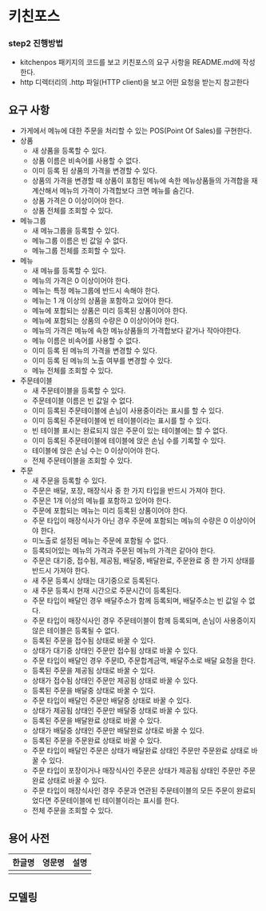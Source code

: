 # 키친포스

### step2 진행방법
* kitchenpos 패키지의 코드를 보고 키친포스의 요구 사항을 README.md에 작성한다.
* http 디렉터리의 .http 파일(HTTP client)을 보고 어떤 요청을 받는지 참고한다

## 요구 사항
* 가게에서 메뉴에 대한 주문을 처리할 수 있는 POS(Point Of Sales)를 구현한다.
* 상품
  * 새 상품을 등록할 수 있다.
  * 상품 이름은 비속어를 사용할 수 없다.
  * 이미 등록 된 상품의 가격을 변경할 수 있다.
  * 상품의 가격을 변경할 때 상품이 포함된 메뉴에 속한 메뉴상품들의 가격합을 재계산해서 메뉴의 가격이 가격합보다 크면 메뉴를 숨긴다.  
  * 상품 가격은 0 이상이어야 한다.
  * 상품 전체를 조회할 수 있다.
* 메뉴그룹
  * 새 메뉴그룹을 등록할 수 있다.
  * 메뉴그룹 이름은 빈 값일 수 없다.
  * 메뉴그룹 전체를 조회할 수 있다.
* 메뉴
  * 새 메뉴를 등록할 수 있다.
  * 메뉴의 가격은 0 이상이어야 한다.
  * 메뉴는 특정 메뉴그룹에 반드시 속해야 한다.
  * 메뉴는 1 개 이상의 상품을 포함하고 있어야 한다.
  * 메뉴에 포함되는 상품은 미리 등록된 상품이어야 한다.
  * 메뉴에 포함되는 상품의 수량은 0 이상이어야 한다.
  * 메뉴의 가격은 메뉴에 속한 메뉴상품들의 가격합보다 같거나 작아야한다.
  * 메뉴 이름은 비속어를 사용할 수 없다.
  * 이미 등록 된 메뉴의 가격을 변경할 수 있다.
  * 이미 등록 된 메뉴의 노출 여부를 변경할 수 있다.
  * 메뉴 전체를 조회할 수 있다.
* 주문테이블
  * 새 주문테이블을 등록할 수 있다.
  * 주문테이블 이름은 빈 값일 수 없다.
  * 이미 등록된 주문테이블에 손님이 사용중이라는 표시를 할 수 있다.
  * 이미 등록된 주문테이블에 빈 테이블이라는 표시를 할 수 있다.
  * 빈 테이블 표시는 완료되지 않은 주문이 있는 테이블에는 할 수 없다.
  * 이미 등록된 주문테이블에 테이블에 앉은 손님 수를 기록할 수 있다.
  * 테이블에 앉은 손님 수는 0 이상이어야 한다.
  * 전체 주문테이블을 조회할 수 있다.
* 주문
  * 새 주문을 등록할 수 있다.
  * 주문은 배달, 포장, 매장식사 중 한 가지 타입을 반드시 가져야 한다.
  * 주문은 1개 이상의 메뉴를 포함하고 있어야 한다.
  * 주문에 포함되는 메뉴는 미리 등록된 상품이어야 한다.
  * 주문 타입이 매장식사가 아닌 경우 주문에 포함되는 메뉴의 수량은 0 이상이어야 한다.
  * 미노출로 설정된 메뉴는 주문에 포함될 수 없다.
  * 등록되어있는 메뉴의 가격과 주문된 메뉴의 가격은 같아야 한다.
  * 주문은 대기중, 접수됨, 제공됨, 배달중, 배달완료, 주문완료 중 한 가지 상태를 반드시 가져야 한다.
  * 새 주문 등록시 상태는 대기중으로 등록된다.
  * 새 주문 등록시 현재 시간으로 주문시간이 등록된다.
  * 주문 타입이 배달인 경우 배달주소가 함께 등록되며, 배달주소는 빈 값일 수 없다.
  * 주문 타입이 매장식사인 경우 주문테이블이 함께 등록되며, 손님이 사용중이지 않은 테이블은 등록될 수 없다.
  * 등록된 주문을 접수됨 상태로 바꿀 수 있다.
  * 상태가 대기중 상태인 주문만 접수됨 상태로 바꿀 수 있다.
  * 주문 타입이 배달인 경우 주문ID, 주문합계금액, 배달주소로 배달 요청을 한다.
  * 등록된 주문을 제공됨 상태로 바꿀 수 있다.
  * 상태가 접수됨 상태인 주문만 제공됨 상태로 바꿀 수 있다.
  * 등록된 주문을 배달중 상태로 바꿀 수 있다.
  * 주문 타입이 배달인 주문만 배달중 상태로 바꿀 수 있다.
  * 상태가 제공됨 상태인 주문만 배달중 상태로 바꿀 수 있다.
  * 등록된 주문을 배달완료 상태로 바꿀 수 있다.
  * 상태가 배달중 상태인 주문만 배달완료 상태로 바꿀 수 있다.
  * 등록된 주문을 주문완료 상태로 바꿀 수 있다.
  * 주문 타입이 배달인 주문은 상태가 배달완료 상태인 주문만 주문완료 상태로 바꿀 수 있다.
  * 주문 타입이 포장이거나 매장식사인 주문은 상태가 제공됨 상태인 주문만 주문완료 상태로 바꿀 수 있다.
  * 주문 타입이 매장식사인 경우 주문과 연관된 주문테이블의 모든 주문이 완료되었다면 주문테이블에 빈 테이블이라는 표시를 한다.
  * 전체 주문을 조회할 수 있다.

## 용어 사전

| 한글명 | 영문명 | 설명 |
| --- | --- | --- |
|  |  |  |

## 모델링
